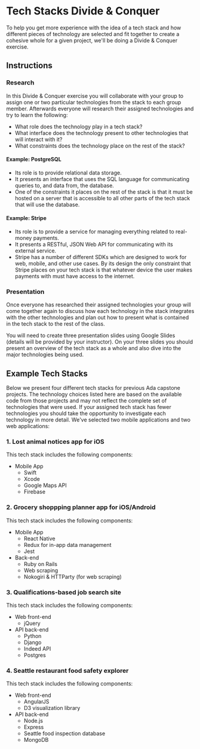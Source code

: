 # Tech Stacks Divide & Conquer
To help you get more experience with the idea of a tech stack and how different pieces of technology are selected and fit together to create a cohesive whole for a given project, we'll be doing a Divide & Conquer exercise.

## Instructions
### Research
In this Divide & Conquer exercise you will collaborate with your group to assign one or two particular technologies from the stack to each group member. Afterwards everyone will research their assigned technologies and try to learn the following:

* What role does the technology play in a tech stack?
* What interface does the technology present to other technologies that will interact with it?
* What constraints does the technology place on the rest of the stack?

#### Example: **PostgreSQL**
* Its role is to provide relational data storage.
* It presents an interface that uses the SQL language for communicating queries to, and data from, the database.
* One of the constraints it places on the rest of the stack is that it must be hosted on a server that is accessible to all other parts of the tech stack that will use the database.

#### Example: **Stripe**
* Its role is to provide a service for managing everything related to real-money payments.
* It presents a RESTful, JSON Web API for communicating with its external service.
* Stripe has a number of different SDKs which are designed to work for web, mobile, and other use cases. By its design the only constraint that Stripe places on your tech stack is that whatever device the user makes payments with must have access to the internet.

### Presentation
Once everyone has researched their assigned technologies your group will come together again to discuss how each technology in the stack integrates with the other technologies and plan out how to present what is contained in the tech stack to the rest of the class.

You will need to create three presentation slides using Google Slides (details will be provided by your instructor). On your three slides you should present an overview of the tech stack as a whole and also dive into the major technologies being used.

## Example Tech Stacks
Below we present four different tech stacks for previous Ada capstone projects. The technology choices listed here are based on the available code from those projects and may not reflect the complete set of technologies that were used. If your assigned tech stack has fewer technologies you should take the opportunity to investigate each technology in more detail. We've selected two mobile applications and two web applications:

### 1. Lost animal notices app for iOS
This tech stack includes the following components:
* Mobile App
  * Swift
  * Xcode
  * Google Maps API
  * Firebase

### 2. Grocery shoppping planner app for iOS/Android
This tech stack includes the following components:
* Mobile App
  * React Native
  * Redux for in-app data management
  * Jest
* Back-end
  * Ruby on Rails
  * Web scraping
  * Nokogiri & HTTParty (for web scraping)

### 3. Qualifications-based job search site
This tech stack includes the following components:
* Web front-end
  * jQuery
* API back-end
  * Python
  * Django
  * Indeed API
  * Postgres

### 4. Seattle restaurant food safety explorer
This tech stack includes the following components:
* Web front-end
  * AngularJS
  * D3 visualization library
* API back-end
  * Node.js
  * Express
  * Seattle food inspection database
  * MongoDB
